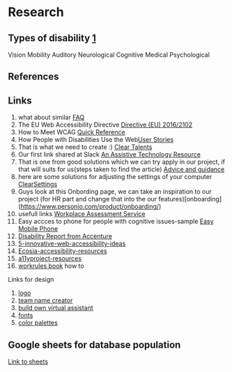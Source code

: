 # Research

## Types of disability [1](https://accessibility.iu.edu/understanding-accessibility/types-of-disabilities.html)

Vision
Mobility
Auditory
Neurological
Cognitive
Medical
Psychological 

## References

## Links

1. what about similar [FAQ](https://www.aruma.com.au/ndis/ndis-faqs/)
2. The EU Web Accessibility Directive [Directive (EU) 2016/2102](https://www.ahead.ie/web-accessibility-directive)
3.  How to Meet WCAG [Quick Reference](https://www.w3.org/WAI/WCAG21/quickref/?versions=2.0&showtechniques=129)
4. How People with Disabilities Use the Web[User Stories](https://www.w3.org/WAI/people-use-web/user-stories/#shopper)
5. That is what we need to create :) [Clear Talents](https://cleartalentsatwork.com/) 
6. Our first link shared at Slack [An Assistive Technology Resource](https://www.ahead.ie/ATHive)
7. That is one from good solutions which we can try apply in our project, if that will suits for us(steps taken to find the article) [Advice and guidance](https://www.equalityhumanrights.com/en/advice-and-guidance?who=individual)
8. here are some solutions for adjusting the settings of your computer [ClearSettings](https://cleartalents.com/mcmw)
9. Guys look at this Onbording page, we can take an inspiration to our project (for HR part and change that into the our features)[onboarding] (https://www.personio.com/product/onboarding/)
10. usefull links [Workplace Assessment Service](https://www.enableireland.ie/services/assistive-technology/services-employers)
11. Easy accces to phone for people with cognitive issues-sample [Easy Mobile Phone](https://www.atandme.com/?page_id=3242) 
12. [Disability Report from Accenture](https://www.accenture.com/_acnmedia/PDF-142/Accenture-Enabling-Change-Getting-Equal-2020-Disability-Inclusion-Report.pdf#zoom=40)
13. [5-innovative-web-accessibility-ideas](https://azbigmedia.com/business/5-innovative-web-accessibility-ideas/)
14. [Ecosia-accessibility-resources](https://github.com/ecosia/accessibility-resources)
15. [a11yproject-resources](https://www.a11yproject.com/resources/)
16. [workrules book](https://www.workrules.net/) how to 

Links for design 
1. [logo](https://www.freelogodesign.org/)
2. [team name creator](https://thestoryshack.com/tools/band-name-generator/)
3. [build own virtual assistant](https://youtube.com/watch?v=AWvsXxDtEkU&feature=share)
4. [fonts](https://www.shutterstock.com/blog/top-free-fonts-designers)
5. [color palettes](https://www.shutterstock.com/blog/pastel-color-palettes-rococo-trend?customer_ID=356331[…]sletter_2019-05-23&launch_ID=18556185&utm_source=sstkemail)


## Google sheets for database population

[Link to sheets](https://docs.google.com/spreadsheets/d/1Ue718UIFDrad98E6W4-87uTzHNbzUGutEetPi7uc1v0/edit?usp=sharing) 